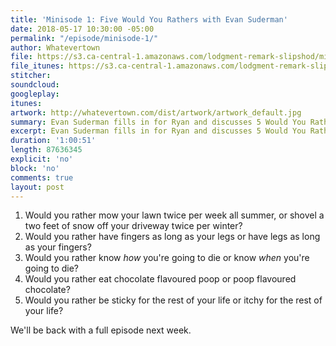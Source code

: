 ```yaml
---
title: 'Minisode 1: Five Would You Rathers with Evan Suderman'
date: 2018-05-17 10:30:00 -05:00
permalink: "/episode/minisode-1/"
author: Whatevertown
file: https://s3.ca-central-1.amazonaws.com/lodgment-remark-slipshod/mini001.mp3
file_itunes: https://s3.ca-central-1.amazonaws.com/lodgment-remark-slipshod/mini001.m4a
stitcher:
soundcloud:
googleplay:
itunes:
artwork: http://whatevertown.com/dist/artwork/artwork_default.jpg
summary: Evan Suderman fills in for Ryan and discusses 5 Would You Rathers with Tim and Jon in this first-ever mini-sode.
excerpt: Evan Suderman fills in for Ryan and discusses 5 Would You Rathers with Tim and Jon in this first-ever mini-sode.
duration: '1:00:51'
length: 87636345
explicit: 'no'
block: 'no'
comments: true
layout: post
---
```


1. Would you rather mow your lawn twice per week all summer, or shovel a two feet of snow off your driveway twice per winter?
2. Would you rather have fingers as long as your legs or have legs as long as your fingers?
3. Would you rather know *how* you're going to die or know *when* you're going to die?
4. Would you rather eat chocolate flavoured poop or poop flavoured chocolate?
5. Would you rather be sticky for the rest of your life or itchy for the rest of your life?

We'll be back with a full episode next week.
